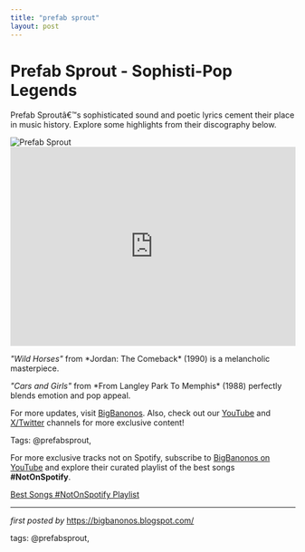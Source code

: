 ```yaml
---
title: "prefab sprout"
layout: post
---
```

<!-- Title of the Post -->
<h1 >Prefab Sprout - Sophisti-Pop Legends</h1> <!-- Introductory Text -->
<p >Prefab Sproutâ€™s sophisticated sound and poetic lyrics cement their place in music history. Explore some highlights from their discography below.</p> <!-- Featured Image -->
<div > <img src="https://upload.wikimedia.org/wikipedia/en/5/5a/PrefabSproutPromoCard1988.jpg" alt="Prefab Sprout" />
</div> <!-- Spotify Playlist Embed -->
<div > <iframe src="https://open.spotify.com/embed/playlist/2tGYTYK4oBEAm5Xx6vCPKM?utm_source=generator" width="100%" height="352" frameBorder="0" allowfullscreen="" allow="autoplay; clipboard-write; encrypted-media; fullscreen; picture-in-picture" loading="lazy"></iframe>
</div> <!-- Song Information -->
<div > <p><em>"Wild Horses"</em> from *Jordan: The Comeback* (1990) is a melancholic masterpiece.</p> <p><em>"Cars and Girls"</em> from *From Langley Park To Memphis* (1988) perfectly blends emotion and pop appeal.</p>
</div> <!-- Footer Links -->
<div > <p>For more updates, visit <a href="https://bigbanonos.blogspot.com/" target="_blank">BigBanonos</a>. Also, check out our <a href="https://www.youtube.com/@BigBanonos" target="_blank">YouTube</a> and <a href="https://x.com/bigbanonos" target="_blank">X/Twitter</a> channels for more exclusive content!</p>
</div> <!-- Tags -->
<p >Tags: @prefabsprout,</p>


<!--Subscribe and Playlist Links-->
<div>
    <p>For more exclusive tracks not on Spotify, subscribe to <a href="https://www.youtube.com/@BigBanonos" target="_blank">BigBanonos on YouTube</a> and explore their curated playlist of the best songs <strong>#NotOnSpotify</strong>.</p>
    <p><a href="https://www.youtube.com/playlist?list=PLtuNtuTatqI0kFahUCbtbfenC_ET5O_tr" target="_blank">Best Songs #NotOnSpotify Playlist<br /></a></p></div>

<hr />

<p><em>first posted by</em> <a href="https://bigbanonos.blogspot.com/" rel="noopener" target="_new">https://bigbanonos.blogspot.com/</a></p>

<p>tags: @prefabsprout,</p>
